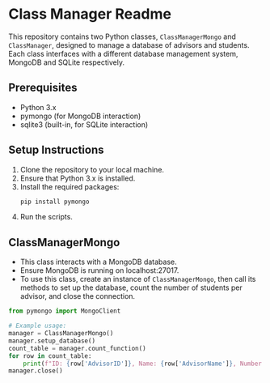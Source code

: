# Class Manager Readme

This repository contains two Python classes, `ClassManagerMongo` and `ClassManager`, designed to manage a database of advisors and students. Each class interfaces with a different database management system, MongoDB and SQLite respectively.

## Prerequisites
- Python 3.x
- pymongo (for MongoDB interaction)
- sqlite3 (built-in, for SQLite interaction)

## Setup Instructions
1. Clone the repository to your local machine.
2. Ensure that Python 3.x is installed.
3. Install the required packages:
    ```bash
    pip install pymongo
    ```
4. Run the scripts.

## ClassManagerMongo
- This class interacts with a MongoDB database.
- Ensure MongoDB is running on localhost:27017.
- To use this class, create an instance of `ClassManagerMongo`, then call its methods to set up the database, count the number of students per advisor, and close the connection.

```python
from pymongo import MongoClient

# Example usage:
manager = ClassManagerMongo()
manager.setup_database()
count_table = manager.count_function()
for row in count_table:
    print(f"ID: {row['AdvisorID']}, Name: {row['AdvisorName']}, Number of Students: {row['StudentCount']}")
manager.close()
